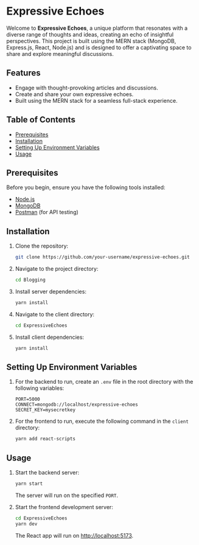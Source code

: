 
# Expressive Echoes

Welcome to **Expressive Echoes**, a unique platform that resonates with a diverse range of thoughts and ideas, creating an echo of insightful perspectives. This project is built using the MERN stack (MongoDB, Express.js, React, Node.js) and is designed to offer a captivating space to share and explore meaningful discussions.

## Features

- Engage with thought-provoking articles and discussions.
- Create and share your own expressive echoes.
- Built using the MERN stack for a seamless full-stack experience.

## Table of Contents

- [Prerequisites](#prerequisites)
- [Installation](#installation)
- [Setting Up Environment Variables](#setting-up-environment-variables)
- [Usage](#usage)


## Prerequisites

Before you begin, ensure you have the following tools installed:

- [Node.js](https://nodejs.org/)
- [MongoDB](https://www.mongodb.com/)
- [Postman](https://www.postman.com/) (for API testing)

## Installation

1. Clone the repository:

   ```bash
   git clone https://github.com/your-username/expressive-echoes.git
   ```

2. Navigate to the project directory:

   ```bash
   cd Blogging
   ```

3. Install server dependencies:

   ```bash
   yarn install
   ```

4. Navigate to the client directory:

   ```bash
   cd ExpressiveEchoes
   ```

5. Install client dependencies:

   ```bash
   yarn install
   ```

## Setting Up Environment Variables

1. For the backend to run, create an `.env` file in the root directory with the following variables:

   ```plaintext
   PORT=5000
   CONNECT=mongodb://localhost/expressive-echoes
   SECRET_KEY=mysecretkey
   ```

2. For the frontend to run, execute the following command in the `client` directory:

   ```bash
   yarn add react-scripts
   ```

## Usage

1. Start the backend server:

   ```bash
   yarn start
   ```

   The server will run on the specified `PORT`.

2. Start the frontend development server:

   ```bash
   cd ExpressiveEchoes
   yarn dev
   ```

   The React app will run on [http://localhost:5173](http://localhost:5173).


